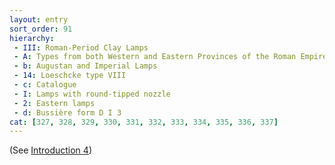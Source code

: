 ```yaml
---
layout: entry
sort_order: 91
hierarchy:
 - III: Roman-Period Clay Lamps
 - A: Types from both Western and Eastern Provinces of the Roman Empire
 - b: Augustan and Imperial Lamps
 - 14: Loeschcke type VIII
 - c: Catalogue
 - I: Lamps with round-tipped nozzle
 - 2: Eastern lamps
 - d: Bussière form D I 3
cat: [327, 328, 329, 330, 331, 332, 333, 334, 335, 336, 337]
---
```


(See [Introduction 4](Introduction-4))
